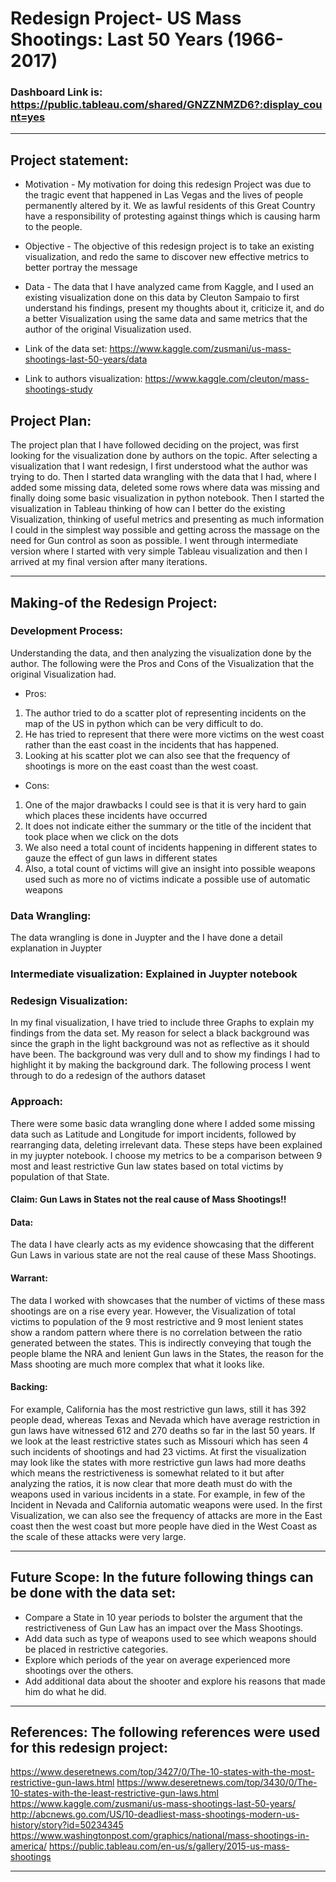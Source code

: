 
# Redesign Project- US Mass Shootings: Last 50 Years (1966-2017)

### Dashboard Link is: https://public.tableau.com/shared/GNZZNMZD6?:display_count=yes

******************************************************************************************************************************
## Project statement:

*	Motivation - My motivation for doing this redesign Project was due to the tragic event that happened in Las Vegas and the lives of people permanently altered by it. We as lawful residents of this Great Country have a responsibility of protesting against things which is causing harm to the people. 

*	Objective - The objective of this redesign project is to take an existing visualization, and redo the same to discover new effective metrics to better portray the message 

*	Data - The data that I have analyzed came from Kaggle, and I used an existing visualization done on this data by Cleuton Sampaio to first understand his findings, present my thoughts about it, criticize it, and do a better Visualization using the same data and same metrics that the author of the original Visualization used. 

* Link of the data set: https://www.kaggle.com/zusmani/us-mass-shootings-last-50-years/data
* Link to authors visualization: https://www.kaggle.com/cleuton/mass-shootings-study

## Project Plan: 
The project plan that I have followed deciding on the project, was first looking for the visualization done by authors on the topic. After selecting a visualization that I want redesign, I first understood what the author was trying to do. Then I started data wrangling with the data that I had, where I added some missing data, deleted some rows where data was missing and finally doing some basic visualization in python notebook. Then I started the visualization in Tableau thinking of how can I better do the existing Visualization, thinking of useful metrics and presenting as much information I could in the simplest way possible and getting across the massage on the need for Gun control as soon as possible. I went through intermediate version where I started with very simple Tableau visualization and then I arrived at my final version after many iterations.

******************************************************************************************************************************

## Making-of the Redesign Project:

### Development Process:
Understanding the data, and then analyzing the visualization done by the author. The following were the Pros and Cons of the Visualization that the original Visualization had.

* Pros:

1)	The author tried to do a scatter plot of representing incidents on the map of the US in python which can be very difficult to do.
2)	He has tried to represent that there were more victims on the west coast rather than the east coast in the incidents that has happened. 
3)	Looking at his scatter plot we can also see that the frequency of shootings is more on the east coast than the west coast.

* Cons:
1) One of the major drawbacks I could see is that it is very hard to gain which places these incidents have occurred 
2) It does not indicate either the summary or the title of the incident that took place when we click on the dots
3) We also need a total count of incidents happening in different states to gauze the effect of gun laws in different states  
4) Also, a total count of victims will give an insight into possible weapons used such as more no of victims indicate a possible use of automatic weapons

### 	Data Wrangling: 

The data wrangling is done in Juypter and the I have done a detail explanation in Juypter

### Intermediate visualization:  Explained in Juypter notebook 

### Redesign Visualization:  
In my final visualization, I have tried to include three Graphs to explain my findings from the data set. My reason for select a black background was since the graph in the light background was not as reflective as it should have been. The background was very dull and to show my findings I had to highlight it by making the background dark. The following process I went through to do a redesign of the authors dataset 


### Approach: 
There were some basic data wrangling done where I added some missing data such as Latitude and Longitude for import incidents, followed by rearranging data, deleting irrelevant data. These steps have been explained in my juypter notebook. I choose my metrics to be a comparison between 9 most and least restrictive Gun law states based on total victims by population of that State. 


#### Claim: Gun Laws in States not the real cause of Mass Shootings!!

#### Data: 
The data I have clearly acts as my evidence showcasing that the different Gun Laws in various state are not the real cause of these Mass Shootings.

#### Warrant: 
The data I worked with showcases that the number of victims of these mass shootings are on a rise every year. However, the Visualization of total victims to population of the 9 most restrictive and 9 most lenient states show a random pattern where there is no correlation between the ratio generated between the states. This is indirectly conveying that tough the people blame the NRA and lenient Gun laws in the States, the reason for the Mass shooting are much more complex that what it looks like.

#### Backing: 
For example, California has the most restrictive gun laws, still it has 392 people dead, whereas Texas and Nevada which have average restriction in gun laws have witnessed 612 and 270 deaths so far in the last 50 years. If we look at the least restrictive states such as Missouri which has seen 4 such incidents of shootings and had 23 victims. At first the visualization may look like the states with more restrictive gun laws had more deaths which means the restrictiveness is somewhat related to it but after analyzing the ratios, it is now clear that more death must do with the weapons used in various incidents in a state. For example, in few of the Incident in Nevada and California   automatic weapons were used. In the first Visualization, we can also see the frequency of attacks are more in the East coast then the west coast but more people have died in the West Coast as the scale of these attacks were very large.
 
******************************************************************************************************************************

## Future Scope: In the future following things can be done with the data set:

*	Compare a State in 10 year periods to bolster the argument that the restrictiveness of Gun Law has an impact over the Mass Shootings.
* Add data such as type of weapons used to see which weapons should be placed in restrictive categories.
* Explore which periods of the year on average experienced more shootings over the others.
* Add additional data about the shooter and explore his reasons that made him do what he did. 

******************************************************************************************************************************
## References: The following references were used for this redesign project:
https://www.deseretnews.com/top/3427/0/The-10-states-with-the-most-restrictive-gun-laws.html
https://www.deseretnews.com/top/3430/0/The-10-states-with-the-least-restrictive-gun-laws.html
https://www.kaggle.com/zusmani/us-mass-shootings-last-50-years/
http://abcnews.go.com/US/10-deadliest-mass-shootings-modern-us-history/story?id=50234345
https://www.washingtonpost.com/graphics/national/mass-shootings-in-america/
https://public.tableau.com/en-us/s/gallery/2015-us-mass-shootings

************************************************************************************************************************************************************************************************************************************************************









